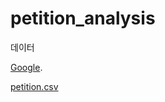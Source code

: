 # petition_analysis

데이터

	
[Google](http://www.google.co.kr).

[petition.csv](https://s3.ap-northeast-2.amazonaws.com/data10902/petition/petition.csv)
